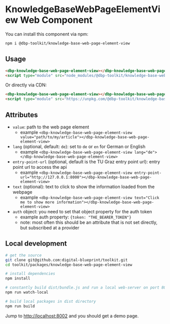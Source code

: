 # KnowledgeBaseWebPageElementView Web Component

You can install this component via npm:

```bash
npm i @dbp-toolkit/knowledge-base-web-page-element-view
```

## Usage

```html
<dbp-knowledge-base-web-page-element-view></dbp-knowledge-base-web-page-element-view>
<script type="module" src="node_modules/@dbp-toolkit/knowledge-base-web-page-element-view/dist/dbp-knowledge-base-web-page-element-view.js"></script>
```

Or directly via CDN:

```html
<dbp-knowledge-base-web-page-element-view></dbp-knowledge-base-web-page-element-view>
<script type="module" src="https://unpkg.com/@dbp-toolkit/knowledge-base-web-page-element-view@0.2.2/dist/dbp-knowledge-base-web-page-element-view.js"></script>
```

## Attributes

- `value`: path to the web page element
    - example `<dbp-knowledge-base-web-page-element-view value="path/to/my/article"></dbp-knowledge-base-web-page-element-view>`
- `lang` (optional, default: `de`): set to `de` or `en` for German or English
    - example `<dbp-knowledge-base-web-page-element-view lang="de"></dbp-knowledge-base-web-page-element-view>`
- `entry-point-url` (optional, default is the TU Graz entry point url): entry point url to access the api
    - example `<dbp-knowledge-base-web-page-element-view entry-point-url="http://127.0.0.1:8000"></dbp-knowledge-base-web-page-element-view>`
- `text` (optional): text to click to show the information loaded from the webpage
    - example `<dbp-knowledge-base-web-page-element-view text="Click me to show more information"></dbp-knowledge-base-web-page-element-view>`
- `auth` object: you need to set that object property for the auth token
    - example auth property: `{token: "THE_BEARER_TOKEN"}`
    - note: most often this should be an attribute that is not set directly, but subscribed at a provider

## Local development

```bash
# get the source
git clone git@github.com:digital-blueprint/toolkit.git
cd toolkit/packages/knowledge-base-web-page-element-view

# install dependencies
npm install

# constantly build dist/bundle.js and run a local web-server on port 8002 
npm run watch-local

# build local packages in dist directory
npm run build
```

Jump to <http://localhost:8002> and you should get a demo page.
